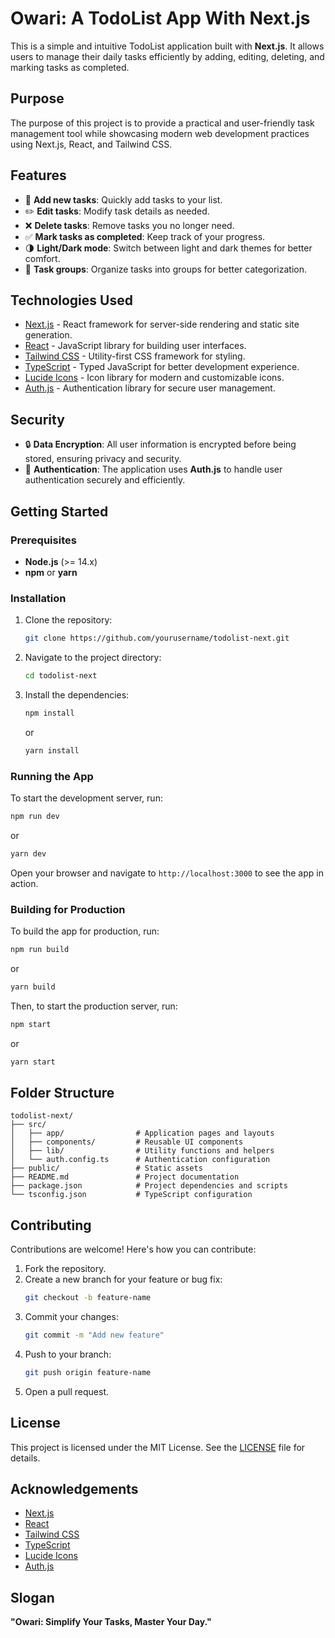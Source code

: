 # Owari: A TodoList App With Next.js

This is a simple and intuitive TodoList application built with **Next.js**. It allows users to manage their daily tasks efficiently by adding, editing, deleting, and marking tasks as completed.

## Purpose

The purpose of this project is to provide a practical and user-friendly task management tool while showcasing modern web development practices using Next.js, React, and Tailwind CSS.

## Features

- 📝 **Add new tasks**: Quickly add tasks to your list.
- ✏️ **Edit tasks**: Modify task details as needed.
- ❌ **Delete tasks**: Remove tasks you no longer need.
- ✅ **Mark tasks as completed**: Keep track of your progress.
- 🌗 **Light/Dark mode**: Switch between light and dark themes for better comfort.
- 📂 **Task groups**: Organize tasks into groups for better categorization.

## Technologies Used

- [Next.js](https://nextjs.org/) - React framework for server-side rendering and static site generation.
- [React](https://reactjs.org/) - JavaScript library for building user interfaces.
- [Tailwind CSS](https://tailwindcss.com/) - Utility-first CSS framework for styling.
- [TypeScript](https://www.typescriptlang.org/) - Typed JavaScript for better development experience.
- [Lucide Icons](https://lucide.dev/) - Icon library for modern and customizable icons.
- [Auth.js](https://authjs.dev/) - Authentication library for secure user management.

## Security

- 🔒 **Data Encryption**: All user information is encrypted before being stored, ensuring privacy and security.
- 🔑 **Authentication**: The application uses **Auth.js** to handle user authentication securely and efficiently.

## Getting Started

### Prerequisites

- **Node.js** (>= 14.x)
- **npm** or **yarn**

### Installation

1. Clone the repository:

   ```bash
   git clone https://github.com/yourusername/todolist-next.git
   ```

2. Navigate to the project directory:

   ```bash
   cd todolist-next
   ```

3. Install the dependencies:

   ```bash
   npm install
   ```

   or

   ```bash
   yarn install
   ```

### Running the App

To start the development server, run:

```bash
npm run dev
```

or

```bash
yarn dev
```

Open your browser and navigate to `http://localhost:3000` to see the app in action.

### Building for Production

To build the app for production, run:

```bash
npm run build
```

or

```bash
yarn build
```

Then, to start the production server, run:

```bash
npm start
```

or

```bash
yarn start
```

## Folder Structure

```
todolist-next/
├── src/
│   ├── app/                # Application pages and layouts
│   ├── components/         # Reusable UI components
│   ├── lib/                # Utility functions and helpers
│   └── auth.config.ts      # Authentication configuration
├── public/                 # Static assets
├── README.md               # Project documentation
├── package.json            # Project dependencies and scripts
└── tsconfig.json           # TypeScript configuration
```

## Contributing

Contributions are welcome! Here's how you can contribute:

1. Fork the repository.
2. Create a new branch for your feature or bug fix:
   ```bash
   git checkout -b feature-name
   ```
3. Commit your changes:
   ```bash
   git commit -m "Add new feature"
   ```
4. Push to your branch:
   ```bash
   git push origin feature-name
   ```
5. Open a pull request.

## License

This project is licensed under the MIT License. See the [LICENSE](LICENSE) file for details.

## Acknowledgements

- [Next.js](https://nextjs.org/)
- [React](https://react.dev/)
- [Tailwind CSS](https://tailwindcss.com/)
- [TypeScript](https://www.typescriptlang.org/)
- [Lucide Icons](https://lucide.dev/)
- [Auth.js](https://authjs.dev/)

## Slogan

**"Owari: Simplify Your Tasks, Master Your Day."**
